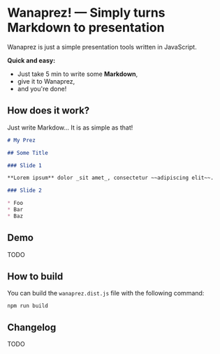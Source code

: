 # Wanaprez! — Simply turns Markdown to presentation

Wanaprez is just a simple presentation tools written in JavaScript.

**Quick and easy:**

* Just take 5 min to write some **Markdown**,
* give it to Wanaprez,
* and you're done!


## How does it work?

Just write Markdow... It is as simple as that!

```markdown
# My Prez

## Some Title

### Slide 1

**Lorem ipsum** dolor _sit amet_, consectetur ~~adipiscing elit~~.

### Slide 2

* Foo
* Bar
* Baz
```


## Demo

TODO


## How to build

You can build the `wanaprez.dist.js` file with the following command:

    npm run build


## Changelog

TODO
